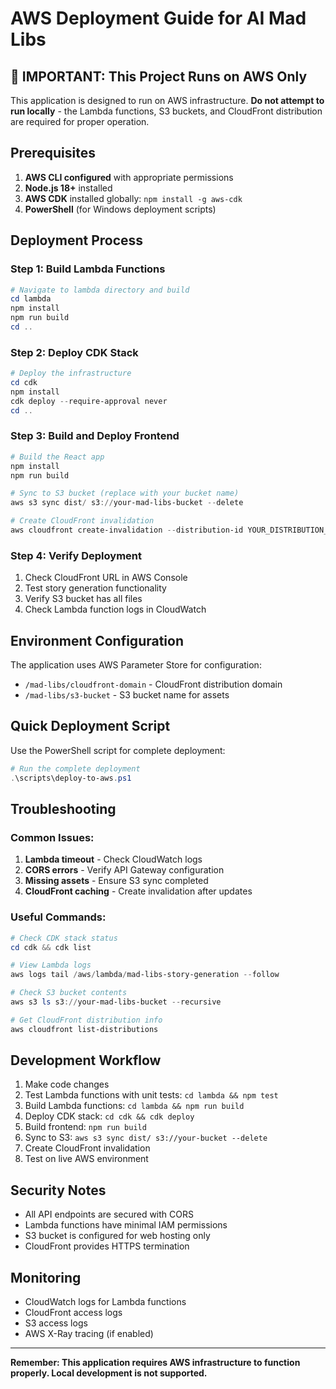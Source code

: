 # AWS Deployment Guide for AI Mad Libs

## 🚨 IMPORTANT: This Project Runs on AWS Only

This application is designed to run on AWS infrastructure. **Do not attempt to run locally** - the Lambda functions, S3 buckets, and CloudFront distribution are required for proper operation.

## Prerequisites

1. **AWS CLI configured** with appropriate permissions
2. **Node.js 18+** installed
3. **AWS CDK** installed globally: `npm install -g aws-cdk`
4. **PowerShell** (for Windows deployment scripts)

## Deployment Process

### Step 1: Build Lambda Functions
```powershell
# Navigate to lambda directory and build
cd lambda
npm install
npm run build
cd ..
```

### Step 2: Deploy CDK Stack
```powershell
# Deploy the infrastructure
cd cdk
npm install
cdk deploy --require-approval never
cd ..
```

### Step 3: Build and Deploy Frontend
```powershell
# Build the React app
npm install
npm run build

# Sync to S3 bucket (replace with your bucket name)
aws s3 sync dist/ s3://your-mad-libs-bucket --delete

# Create CloudFront invalidation
aws cloudfront create-invalidation --distribution-id YOUR_DISTRIBUTION_ID --paths "/*"
```

### Step 4: Verify Deployment
1. Check CloudFront URL in AWS Console
2. Test story generation functionality
3. Verify S3 bucket has all files
4. Check Lambda function logs in CloudWatch

## Environment Configuration

The application uses AWS Parameter Store for configuration:
- `/mad-libs/cloudfront-domain` - CloudFront distribution domain
- `/mad-libs/s3-bucket` - S3 bucket name for assets

## Quick Deployment Script

Use the PowerShell script for complete deployment:

```powershell
# Run the complete deployment
.\scripts\deploy-to-aws.ps1
```

## Troubleshooting

### Common Issues:
1. **Lambda timeout** - Check CloudWatch logs
2. **CORS errors** - Verify API Gateway configuration
3. **Missing assets** - Ensure S3 sync completed
4. **CloudFront caching** - Create invalidation after updates

### Useful Commands:
```powershell
# Check CDK stack status
cd cdk && cdk list

# View Lambda logs
aws logs tail /aws/lambda/mad-libs-story-generation --follow

# Check S3 bucket contents
aws s3 ls s3://your-mad-libs-bucket --recursive

# Get CloudFront distribution info
aws cloudfront list-distributions
```

## Development Workflow

1. Make code changes
2. Test Lambda functions with unit tests: `cd lambda && npm test`
3. Build Lambda functions: `cd lambda && npm run build`
4. Deploy CDK stack: `cd cdk && cdk deploy`
5. Build frontend: `npm run build`
6. Sync to S3: `aws s3 sync dist/ s3://your-bucket --delete`
7. Create CloudFront invalidation
8. Test on live AWS environment

## Security Notes

- All API endpoints are secured with CORS
- Lambda functions have minimal IAM permissions
- S3 bucket is configured for web hosting only
- CloudFront provides HTTPS termination

## Monitoring

- CloudWatch logs for Lambda functions
- CloudFront access logs
- S3 access logs
- AWS X-Ray tracing (if enabled)

---

**Remember: This application requires AWS infrastructure to function properly. Local development is not supported.**